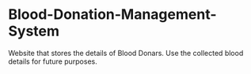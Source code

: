 # Blood-Donation-Management-System
Website that stores the details of Blood Donars.
Use the collected blood details for future purposes.
